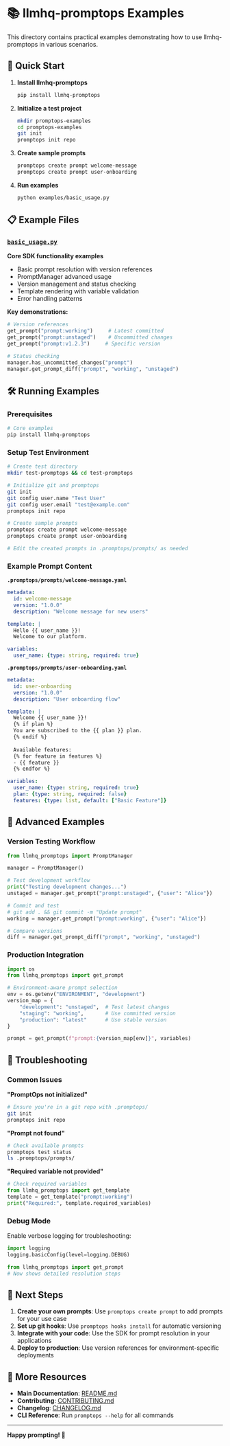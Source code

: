 # 📚 llmhq-promptops Examples

This directory contains practical examples demonstrating how to use llmhq-promptops in various scenarios.

## 🚀 Quick Start

1. **Install llmhq-promptops**
   ```bash
   pip install llmhq-promptops
   ```

2. **Initialize a test project**
   ```bash
   mkdir promptops-examples
   cd promptops-examples
   git init
   promptops init repo
   ```

3. **Create sample prompts**
   ```bash
   promptops create prompt welcome-message
   promptops create prompt user-onboarding
   ```

4. **Run examples**
   ```bash
   python examples/basic_usage.py
   ```

## 📋 Example Files

### [`basic_usage.py`](basic_usage.py)
**Core SDK functionality examples**
- Basic prompt resolution with version references
- PromptManager advanced usage
- Version management and status checking
- Template rendering with variable validation
- Error handling patterns

**Key demonstrations:**
```python
# Version references
get_prompt("prompt:working")     # Latest committed
get_prompt("prompt:unstaged")    # Uncommitted changes
get_prompt("prompt:v1.2.3")     # Specific version

# Status checking
manager.has_uncommitted_changes("prompt")
manager.get_prompt_diff("prompt", "working", "unstaged")
```


## 🛠️ Running Examples

### Prerequisites
```bash
# Core examples
pip install llmhq-promptops
```

### Setup Test Environment
```bash
# Create test directory
mkdir test-promptops && cd test-promptops

# Initialize git and promptops
git init
git config user.name "Test User"
git config user.email "test@example.com"
promptops init repo

# Create sample prompts
promptops create prompt welcome-message
promptops create prompt user-onboarding

# Edit the created prompts in .promptops/prompts/ as needed
```

### Example Prompt Content

**`.promptops/prompts/welcome-message.yaml`**
```yaml
metadata:
  id: welcome-message
  version: "1.0.0"
  description: "Welcome message for new users"

template: |
  Hello {{ user_name }}!
  Welcome to our platform.

variables:
  user_name: {type: string, required: true}
```

**`.promptops/prompts/user-onboarding.yaml`**
```yaml
metadata:
  id: user-onboarding
  version: "1.0.0"
  description: "User onboarding flow"

template: |
  Welcome {{ user_name }}!
  {% if plan %}
  You are subscribed to the {{ plan }} plan.
  {% endif %}
  
  Available features:
  {% for feature in features %}
  - {{ feature }}
  {% endfor %}

variables:
  user_name: {type: string, required: true}
  plan: {type: string, required: false}
  features: {type: list, default: ["Basic Feature"]}
```

## 🔧 Advanced Examples

### Version Testing Workflow
```python
from llmhq_promptops import PromptManager

manager = PromptManager()

# Test development workflow
print("Testing development changes...")
unstaged = manager.get_prompt("prompt:unstaged", {"user": "Alice"})

# Commit and test
# git add . && git commit -m "Update prompt"
working = manager.get_prompt("prompt:working", {"user": "Alice"})

# Compare versions
diff = manager.get_prompt_diff("prompt", "working", "unstaged")
```

### Production Integration
```python
import os
from llmhq_promptops import get_prompt

# Environment-aware prompt selection
env = os.getenv("ENVIRONMENT", "development")
version_map = {
    "development": "unstaged",  # Test latest changes
    "staging": "working",       # Use committed version
    "production": "latest"      # Use stable version
}

prompt = get_prompt(f"prompt:{version_map[env]}", variables)
```

## 🐛 Troubleshooting

### Common Issues

**"PromptOps not initialized"**
```bash
# Ensure you're in a git repo with .promptops/
git init
promptops init repo
```

**"Prompt not found"**
```bash
# Check available prompts
promptops test status
ls .promptops/prompts/
```

**"Required variable not provided"**
```python
# Check required variables
from llmhq_promptops import get_template
template = get_template("prompt:working")
print("Required:", template.required_variables)
```


### Debug Mode

Enable verbose logging for troubleshooting:
```python
import logging
logging.basicConfig(level=logging.DEBUG)

from llmhq_promptops import get_prompt
# Now shows detailed resolution steps
```

## 🚀 Next Steps

1. **Create your own prompts**: Use `promptops create prompt` to add prompts for your use case
2. **Set up git hooks**: Use `promptops hooks install` for automatic versioning
3. **Integrate with your code**: Use the SDK for prompt resolution in your applications
4. **Deploy to production**: Use version references for environment-specific deployments

## 📖 More Resources

- **Main Documentation**: [README.md](../README.md)
- **Contributing**: [CONTRIBUTING.md](../CONTRIBUTING.md)
- **Changelog**: [CHANGELOG.md](../CHANGELOG.md)
- **CLI Reference**: Run `promptops --help` for all commands

---

**Happy prompting! 🎯**
